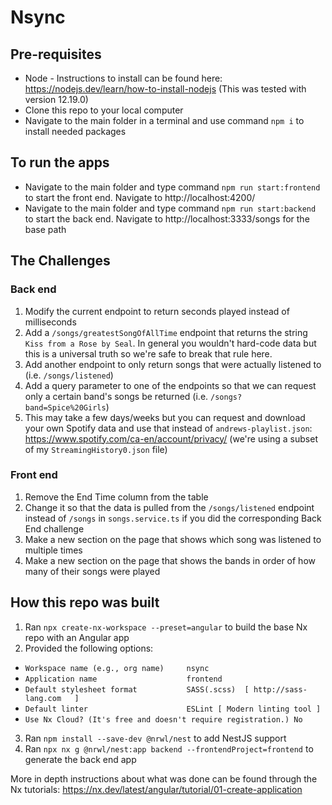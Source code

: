 # Nsync

## Pre-requisites

- Node - Instructions to install can be found here: https://nodejs.dev/learn/how-to-install-nodejs (This was tested with version 12.19.0)
- Clone this repo to your local computer
- Navigate to the main folder in a terminal and use command `npm i` to install needed packages

## To run the apps

- Navigate to the main folder and type command `npm run start:frontend` to start the front end. Navigate to http://localhost:4200/
- Navigate to the main folder and type command `npm run start:backend` to start the back end. Navigate to http://localhost:3333/songs for the base path

## The Challenges

### Back end
1. Modify the current endpoint to return seconds played instead of milliseconds
1. Add a `/songs/greatestSongOfAllTime` endpoint that returns the string `Kiss from a Rose by Seal`. In general you wouldn't hard-code data but this is a universal truth so we're safe to break that rule here. 
1. Add another endpoint to only return songs that were actually listened to (i.e. `/songs/listened`)
1. Add a query parameter to one of the endpoints so that we can request only a certain band's songs be returned (i.e. `/songs?band=Spice%20Girls`)
1. This may take a few days/weeks but you can request and download your own Spotify data and use that instead of `andrews-playlist.json`: https://www.spotify.com/ca-en/account/privacy/ (we're using a subset of my `StreamingHistory0.json` file)

### Front end
1. Remove the End Time column from the table
1. Change it so that the data is pulled from the `/songs/listened` endpoint instead of `/songs` in `songs.service.ts` if you did the corresponding Back End challenge
1. Make a new section on the page that shows which song was listened to multiple times
1. Make a new section on the page that shows the bands in order of how many of their songs were played

## How this repo was built

1. Ran `npx create-nx-workspace --preset=angular` to build the base Nx repo with an Angular app
2. Provided the following options: 
- `Workspace name (e.g., org name)     nsync`
- `Application name                    frontend`
- `Default stylesheet format           SASS(.scss)  [ http://sass-lang.com   ]`
- `Default linter                      ESLint [ Modern linting tool ]`
- `Use Nx Cloud? (It's free and doesn't require registration.) No`
3. Ran `npm install --save-dev @nrwl/nest` to add NestJS support
4. Ran `npx nx g @nrwl/nest:app backend --frontendProject=frontend` to generate the back end app

More in depth instructions about what was done can be found through the Nx tutorials: https://nx.dev/latest/angular/tutorial/01-create-application